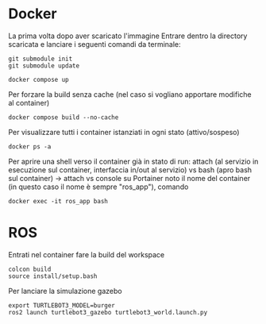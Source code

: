 # Docker

La prima volta dopo aver scaricato l'immagine
Entrare dentro la directory scaricata e lanciare i seguenti comandi da terminale:

```
git submodule init
git submodule update
```
```
docker compose up
```
Per forzare la build senza cache (nel caso si vogliano apportare modifiche al container)
```
docker compose build --no-cache
```


Per visualizzare tutti i container istanziati in ogni stato (attivo/sospeso)
```
docker ps -a
```
Per aprire una shell verso il container già in stato di run:
attach (al servizio in esecuzione sul container, interfaccia in/out al servizio) vs bash (apro bash sul container) -> attach vs console su Portainer 
noto il nome del container (in questo caso il nome è sempre "ros_app"), comando
```
docker exec -it ros_app bash
```

# ROS

Entrati nel container fare la build del workspace
```
colcon build
source install/setup.bash
```

Per lanciare la simulazione gazebo

```
export TURTLEBOT3_MODEL=burger
ros2 launch turtlebot3_gazebo turtlebot3_world.launch.py
```


